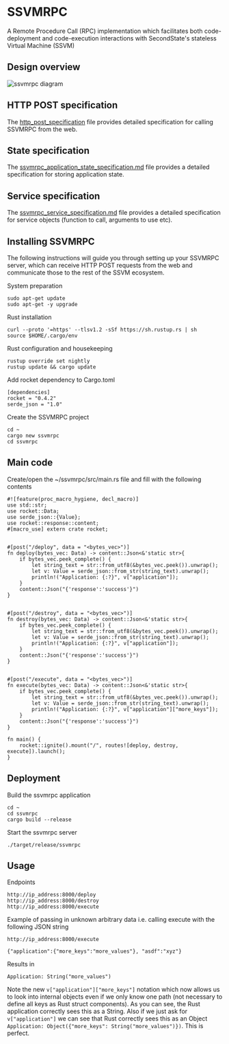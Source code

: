 # SSVMRPC
A Remote Procedure Call (RPC) implementation which facilitates both code-deployment and code-execution interactions with SecondState's stateless Virtual Machine (SSVM)

## Design overview
![ssvmrpc diagram](https://github.com/second-state/SSVMRPC/blob/master/architecture.jpg)

## HTTP POST specification
The [http_post_specification](https://github.com/second-state/SSVMRPC/blob/master/http_post_specification.md) file provides detailed specification for calling SSVMRPC from the web.

## State specification
The [ssvmrpc_application_state_specification.md](https://github.com/second-state/SSVMRPC/blob/master/ssvmrpc_application_state_specification.md) file provides a detailed specification for storing application state.

## Service specification
The [ssvmrpc_service_specification.md](https://github.com/second-state/SSVMRPC/blob/master/ssvmrpc_service_specification.md) file provides a detailed specification for service objects (function to call, arguments to use etc).

## Installing SSVMRPC
The following instructions will guide you through setting up your SSVMRPC server, which can receive HTTP POST requests from the web and communicate those to the rest of the SSVM ecosystem.

System preparation
```
sudo apt-get update
sudo apt-get -y upgrade
```
Rust installation
```
curl --proto '=https' --tlsv1.2 -sSf https://sh.rustup.rs | sh
source $HOME/.cargo/env
```
Rust configuration and housekeeping
```
rustup override set nightly
rustup update && cargo update
```
Add rocket dependency to Cargo.toml
```
[dependencies]
rocket = "0.4.2"
serde_json = "1.0"
```
Create the SSVMRPC project
```
cd ~
cargo new ssvmrpc
cd ssvmrpc
```
## Main code
Create/open the ~/ssvmrpc/src/main.rs file and fill with the following contents
```
#![feature(proc_macro_hygiene, decl_macro)]
use std::str;
use rocket::Data;
use serde_json::{Value};
use rocket::response::content;
#[macro_use] extern crate rocket;


#[post("/deploy", data = "<bytes_vec>")]
fn deploy(bytes_vec: Data) -> content::Json<&'static str>{
    if bytes_vec.peek_complete() {
        let string_text = str::from_utf8(&bytes_vec.peek()).unwrap();
        let v: Value = serde_json::from_str(string_text).unwrap();
        println!("Application: {:?}", v["application"]);
    }
    content::Json("{'response':'success'}")
}


#[post("/destroy", data = "<bytes_vec>")]
fn destroy(bytes_vec: Data) -> content::Json<&'static str>{
    if bytes_vec.peek_complete() {
        let string_text = str::from_utf8(&bytes_vec.peek()).unwrap();
        let v: Value = serde_json::from_str(string_text).unwrap();
        println!("Application: {:?}", v["application"]);
    }
    content::Json("{'response':'success'}")
}


#[post("/execute", data = "<bytes_vec>")]
fn execute(bytes_vec: Data) -> content::Json<&'static str>{
    if bytes_vec.peek_complete() {
        let string_text = str::from_utf8(&bytes_vec.peek()).unwrap();
        let v: Value = serde_json::from_str(string_text).unwrap();
        println!("Application: {:?}", v["application"]["more_keys"]);
    }
    content::Json("{'response':'success'}")
}

fn main() {
    rocket::ignite().mount("/", routes![deploy, destroy, execute]).launch();
}
```

## Deployment
Build the ssvmrpc application
```
cd ~
cd ssvmrpc
cargo build --release
```
Start the ssvmrpc server
```
./target/release/ssvmrpc
```

## Usage
Endpoints
```
http://ip_address:8000/deploy
http://ip_address:8000/destroy
http://ip_address:8000/execute
```
Example of passing in unknown arbitrary data i.e. calling execute with the following JSON string
```
http://ip_address:8000/execute
```
```
{"application":{"more_keys":"more_values"}, "asdf":"xyz"}
```
Results in
```
Application: String("more_values")
```
Note the new `v["application"]["more_keys"]` notation which now allows us to look into internal objects even if we only know one path (not necessary to define all keys as Rust struct components). As you can see, the Rust application correctly sees this as a String. Also if we just ask for `v["application"]` we can see that Rust correctly sees this as an Object `Application: Object({"more_keys": String("more_values")})`. This is perfect.

